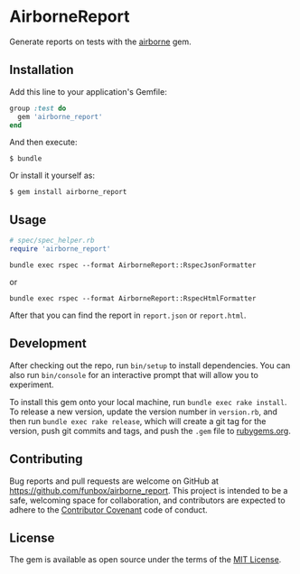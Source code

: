 # AirborneReport

Generate reports on tests with the [airborne](https://rubygems.org/gems/airborne) gem.

## Installation

Add this line to your application's Gemfile:

```ruby
group :test do
  gem 'airborne_report'
end
```

And then execute:

    $ bundle

Or install it yourself as:

    $ gem install airborne_report
    
## Usage

```ruby
# spec/spec_helper.rb
require 'airborne_report'
```

```
bundle exec rspec --format AirborneReport::RspecJsonFormatter
```

or 

```
bundle exec rspec --format AirborneReport::RspecHtmlFormatter
```

After that you can find the report in `report.json` or `report.html`.

## Development

After checking out the repo, run `bin/setup` to install dependencies. You can also run `bin/console` for an interactive prompt that will allow you to experiment.

To install this gem onto your local machine, run `bundle exec rake install`. To release a new version, update the version number in `version.rb`, and then run `bundle exec rake release`, which will create a git tag for the version, push git commits and tags, and push the `.gem` file to [rubygems.org](https://rubygems.org).

## Contributing

Bug reports and pull requests are welcome on GitHub at https://github.com/funbox/airborne_report. This project is intended to be a safe, welcoming space for collaboration, and contributors are expected to adhere to the [Contributor Covenant](http://contributor-covenant.org) code of conduct.


## License

The gem is available as open source under the terms of the [MIT License](http://opensource.org/licenses/MIT).

